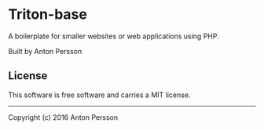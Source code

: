 Triton-base
==================

A boilerplate for smaller websites or web applications using PHP.

Built by Anton Persson

License
------------------

This software is free software and carries a MIT license.


------------------

Copyright (c) 2016 Anton Persson
